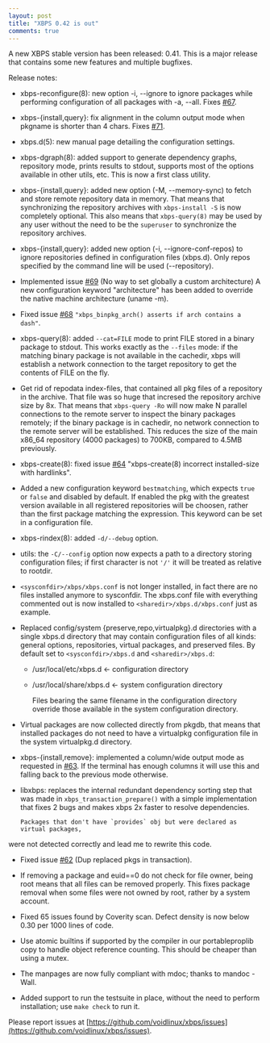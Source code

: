 ```yaml
---
layout: post
title: "XBPS 0.42 is out"
comments: true
---
```


A new XBPS stable version has been released: 0.41. This is a major release
that contains some new features and multiple bugfixes.

Release notes:

- xbps-reconfigure(8): new option -i, --ignore to ignore packages
while performing configuration of all packages with -a, --all.
Fixes [#67](https://github.com/voidlinux/xbps/issues/67).

- xbps-{install,query}: fix alignment in the column output mode
when pkgname is shorter than 4 chars. Fixes [#71](https://github.com/voidlinux/xbps/issues/71).

- xbps.d(5): new manual page detailing the configuration settings.

- xbps-dgraph(8): added support to generate dependency graphs, repository
mode, prints results to stdout, supports most of the options available
in other utils, etc. This is now a first class utility.

- xbps-{install,query}: added new option (-M, --memory-sync) to fetch and
store remote repository data in memory. That means that synchronizing
the repository archives with `xbps-install -S` is now completely optional.
This also means that `xbps-query(8)` may be used by any user without the
need to be the `superuser` to synchronize the repository archives.

- xbps-{install,query}: added new option (-i, --ignore-conf-repos) to ignore
repositories defined in configuration files (xbps.d). Only repos specified
by the command line will be used (--repository).

- Implemented issue [#69](https://github.com/voidlinux/xbps/issues/69) (No way to set globally a custom architecture)
A new configuration keyword "architecture" has been added to override
the native machine architecture (uname -m).

- Fixed issue [#68](https://github.com/voidlinux/xbps/issues/68)
`"xbps_binpkg_arch() asserts if arch contains a dash"`.

- xbps-query(8): added `--cat=FILE` mode to print FILE stored in a binary package
to stdout. This works exactly as the `--files` mode: if the matching binary package
is not available in the cachedir, xbps will establish a network connection
to the target repository to get the contents of FILE on the fly.

- Get rid of repodata index-files, that contained all pkg files of a repository
in the archive. That file was so huge that incresed the repository archive
size by 8x. That means that `xbps-query -Ro` will now make N parallel connections
to the remote server to inspect the binary packages remotely; if the binary
package is in cachedir, no network connection to the remote server will be
established. This reduces the size of the main x86\_64 repository (4000 packages)
to 700KB, compared to 4.5MB previously.

- xbps-create(8): fixed issue [#64](https://github.com/voidlinux/xbps/issues/64)
 "xbps-create(8) incorrect installed-size with hardlinks".

- Added a new configuration keyword `bestmatching`, which expects `true` or `false`
and disabled by default. If enabled the pkg with the greatest version available
in all registered repositories will be choosen, rather than the first package
matching the expression. This keyword can be set in a configuration file.

- xbps-rindex(8): added `-d/--debug` option.

- utils: the `-C/--config` option now expects a path to a directory storing
configuration files; if first character is not `'/'` it will be treated as
 relative to rootdir.

- `<sysconfdir>/xbps/xbps.conf` is not longer installed, in fact there are no files
installed anymore to sysconfdir. The xbps.conf file with everything commented out
is now installed to `<sharedir>/xbps.d/xbps.conf` just as example.

- Replaced config/system {preserve,repo,virtualpkg}.d directories with a single
xbps.d directory that may contain configuration files of all kinds:
general options, repositories, virtual packages, and preserved files.
By default set to `<sysconfdir>/xbps.d` and `<sharedir>/xbps.d`:

    - /usr/local/etc/xbps.d         <- configuration directory
    - /usr/local/share/xbps.d       <- system configuration directory

      Files bearing the same filename in the configuration directory override
those available in the system configuration directory.

- Virtual packages are now collected directly from pkgdb, that means
that installed packages do not need to have a virtualpkg configuration
file in the system virtualpkg.d directory.

- xbps-{install,remove}: implemented a column/wide output mode
as requested in [#63](https://github.com/voidlinux/xbps/issues/63).
If the terminal has enough columns it will use this and falling back
to the previous mode otherwise.

- libxbps: replaces the internal redundant dependency sorting step
that was made in `xbps_transaction_prepare()` with a simple implementation
that fixes 2 bugs and makes xbps 2x faster to resolve dependencies.

      Packages that don't have `provides` obj but were declared as virtual packages,
were not detected correctly and lead me to rewrite this code.

- Fixed issue [#62](https://github.com/voidlinux/xbps/issues/62) (Dup replaced pkgs in transaction).

- If removing a package and euid==0 do not check for file owner, being root
means that all files can be removed properly. This fixes package removal
when some files were not owned by root, rather by a system account.

- Fixed 65 issues found by Coverity scan. Defect density is now below 0.30
per 1000 lines of code.

- Use atomic builtins if supported by the compiler in our portableproplib copy
to handle object reference counting. This should be cheaper than using a mutex.

- The manpages are now fully compliant with mdoc; thanks to mandoc -Wall.

- Added support to run the testsuite in place, without the need to perform
installation; use `make check` to run it.

Please report issues at
[https://github.com/voidlinux/xbps/issues](https://github.com/voidlinux/xbps/issues).
